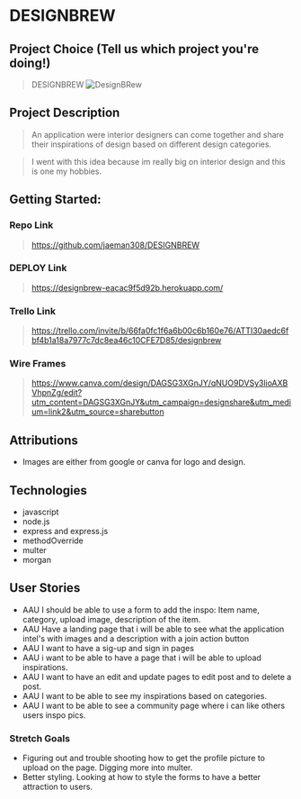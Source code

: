 # DESIGNBREW

## Project Choice (Tell us which project you're doing!)
> DESIGNBREW 
![DesignBRew](https://media.git.generalassemb.ly/user/53089/files/aeb0fde5-2f58-4377-85c8-a50277d7a754)


## Project Description
> An application were interior designers can come together and share their inspirations of design based on different design categories. 

> I went with this idea because im  really big on interior design and this is one my hobbies. 

## Getting Started: 
###  Repo Link
>https://github.com/jaeman308/DESIGNBREW

### DEPLOY Link
>https://designbrew-eacac9f5d92b.herokuapp.com/
### Trello Link
> https://trello.com/invite/b/66fa0fc1f6a6b00c6b160e76/ATTI30aedc6fbf4b1a18a7977c7dc8ea46c10CFE7D85/designbrew

### Wire Frames
> https://www.canva.com/design/DAGSG3XGnJY/qNUO9DVSy3lioAXBVhpnZg/edit?utm_content=DAGSG3XGnJY&utm_campaign=designshare&utm_medium=link2&utm_source=sharebutton

## Attributions 
- Images are either from google or canva for logo and design. 

## Technologies
- javascript
- node.js
- express and express.js 
- methodOverride
-  multer
- morgan 

## User Stories
- AAU I should be able to use a form to add the inspo: Item name, category, upload image, description of the item. 
- AAU Have a landing page that i will be able to see what the application intel's with images and a description with a join action button
- AAU I want to have a sig-up and sign in pages
- AAU i want to be able to have a page that i will be able to upload inspirations.
- AAU I want to have an edit and update pages to edit post and to delete a post.
- AAU I want to be able to see my inspirations based on categories.
- AAU I want to be able to see a community page where i can like others users inspo pics.

### Stretch Goals
- Figuring out and trouble shooting how to get the profile picture to upload on the page. Digging more into multer. 
- Better styling. Looking at how to style the forms to have a better attraction to users. 